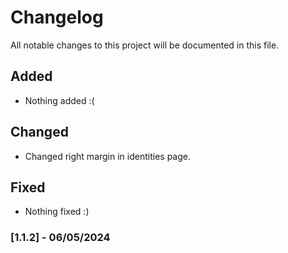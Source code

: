 # Changelog

All notable changes to this project will be documented in this file.

## Added

- Nothing added :(

## Changed

- Changed right margin in identities page.

## Fixed

- Nothing fixed :)

### [1.1.2] - 06/05/2024
